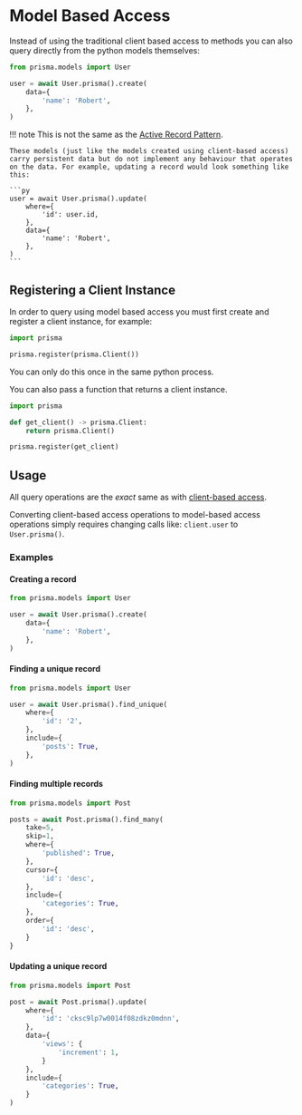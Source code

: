 # Model Based Access

Instead of using the traditional client based access to methods you can also query directly from the python models themselves:

```py
from prisma.models import User

user = await User.prisma().create(
    data={
        'name': 'Robert',
    },
)
```

!!! note
    This is not the same as the [Active Record Pattern](https://guides.rubyonrails.org/active_record_basics.html).

    These models (just like the models created using client-based access) carry persistent data but do not implement any behaviour that operates on the data. For example, updating a record would look something like this:

    ```py
    user = await User.prisma().update(
        where={
            'id': user.id,
        },
        data={
            'name': 'Robert',
        },
    )
    ```

## Registering a Client Instance

In order to query using model based access you must first create and register a client instance, for example:

```py
import prisma

prisma.register(prisma.Client())
```

You can only do this once in the same python process.

You can also pass a function that returns a client instance.

```py
import prisma

def get_client() -> prisma.Client:
    return prisma.Client()

prisma.register(get_client)
```

## Usage

All query operations are the *exact* same as with [client-based access](./operations.md).

Converting client-based access operations to model-based access operations simply requires changing calls like: `client.user` to `User.prisma()`.

### Examples

#### Creating a record

```py
from prisma.models import User

user = await User.prisma().create(
    data={
        'name': 'Robert',
    },
)
```

#### Finding a unique record

```py
from prisma.models import User

user = await User.prisma().find_unique(
    where={
        'id': '2',
    },
    include={
        'posts': True,
    },
)
```

#### Finding multiple records

```py
from prisma.models import Post

posts = await Post.prisma().find_many(
    take=5,
    skip=1,
    where={
        'published': True,
    },
    cursor={
        'id': 'desc',
    },
    include={
        'categories': True,
    },
    order={
        'id': 'desc',
    }
}
```

#### Updating a unique record

```py
from prisma.models import Post

post = await Post.prisma().update(
    where={
        'id': 'cksc9lp7w0014f08zdkz0mdnn',
    },
    data={
        'views': {
            'increment': 1,
        }
    },
    include={
        'categories': True,
    }
)
```
